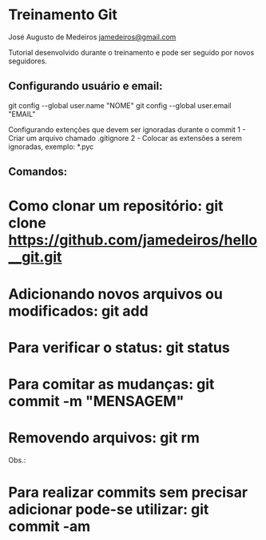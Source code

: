 Treinamento Git
===============
José Augusto de Medeiros <jamedeiros@gmail.com>

Tutorial desenvolvido durante o treinamento e pode ser seguido por novos seguidores.

Configurando usuário e email:
----------------------------
git config --global user.name "NOME"
git config --global user.email "EMAIL"

Configurando extenções que devem ser ignoradas durante o commit
1 - Criar um arquivo chamado .gitignore
2 - Colocar as extensões a serem ignoradas, exemplo: *.pyc


Comandos:
---------
# Como clonar um repositório: git clone https://github.com/jamedeiros/hello__git.git
# Adicionando novos arquivos ou modificados: git add <arquivo>
# Para verificar o status: git status
# Para comitar as mudanças: git commit -m "MENSAGEM"

# Removendo arquivos: git rm <arquivo>

Obs.:
   # Para realizar commits sem precisar adicionar pode-se utilizar: git commit -am

